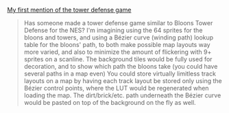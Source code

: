 [My first mention of the tower defense game](https://discord.com/channels/352252932953079811/648559885037993994/1150410998667288756)
> Has someone made a tower defense game similar to Bloons Tower Defense for the NES? I'm imagining using the 64 sprites for the bloons and towers, and using a Bézier curve (winding path) lookup table for the bloons' path, to both make possible map layouts way more varied, and also to minimize the amount of flickering with 9+ sprites on a scanline.
> The background tiles would be fully used for decoration, and to show which path the bloons take (you could have several paths in a map even)
> You could store virtually limitless track layouts on a map by having each track layout be stored only using the Bézier control points, where the LUT would be regenerated when loading the map. The dirt/brick/etc. path underneath the Bézier curve would be pasted on top of the background on the fly as well.
